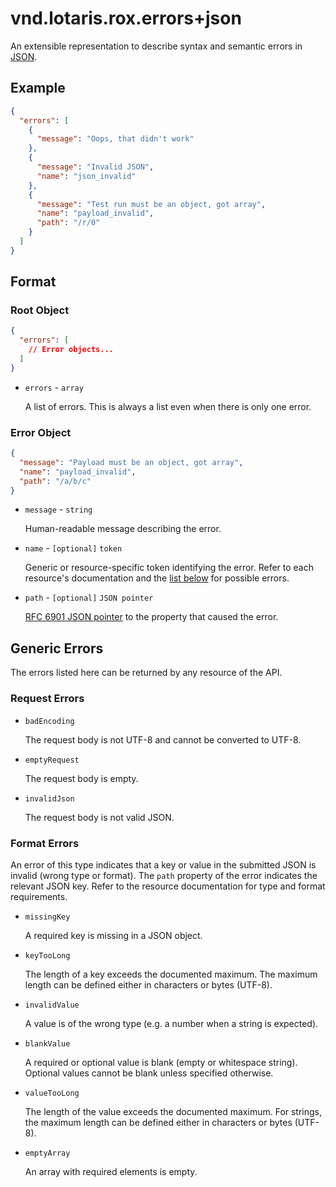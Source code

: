 # vnd.lotaris.rox.errors+json

An extensible representation to describe syntax and semantic errors in [JSON](http://www.json.org).

## Example

```json
{
  "errors": [
    {
      "message": "Oops, that didn't work"
    },
    {
      "message": "Invalid JSON",
      "name": "json_invalid"
    },
    {
      "message": "Test run must be an object, got array",
      "name": "payload_invalid",
      "path": "/r/0"
    }
  ]
}
```

## Format

### Root Object

```json
{
  "errors": [
    // Error objects...
  ]
}
```

* `errors` - `array`

  A list of errors.
  This is always a list even when there is only one error.

### Error Object

```json
{
  "message": "Payload must be an object, got array",
  "name": "payload_invalid",
  "path": "/a/b/c"
}
```

* `message` - `string`

  Human-readable message describing the error.

* `name` - `[optional]` `token`

  Generic or resource-specific token identifying the error.
  Refer to each resource's documentation and the [list below](#generic-errors) for possible errors.

* `path` - `[optional]` `JSON pointer`

  [RFC 6901 JSON pointer](http://tools.ietf.org/html/rfc6901) to the property that caused the error.

## Generic Errors

The errors listed here can be returned by any resource of the API.

### Request Errors

* `badEncoding`

  The request body is not UTF-8 and cannot be converted to UTF-8.

* `emptyRequest`

  The request body is empty.

* `invalidJson`

  The request body is not valid JSON.

### Format Errors

An error of this type indicates that a key or value in the submitted JSON is invalid (wrong type or format).
The `path` property of the error indicates the relevant JSON key.
Refer to the resource documentation for type and format requirements.

* `missingKey`

  A required key is missing in a JSON object.

* `keyTooLong`

  The length of a key exceeds the documented maximum.
  The maximum length can be defined either in characters or bytes (UTF-8).

* `invalidValue`

  A value is of the wrong type (e.g. a number when a string is expected).

* `blankValue`

  A required or optional value is blank (empty or whitespace string).
  Optional values cannot be blank unless specified otherwise.

* `valueTooLong`

  The length of the value exceeds the documented maximum.
  For strings, the maximum length can be defined either in characters or bytes (UTF-8).

* `emptyArray`

  An array with required elements is empty.
